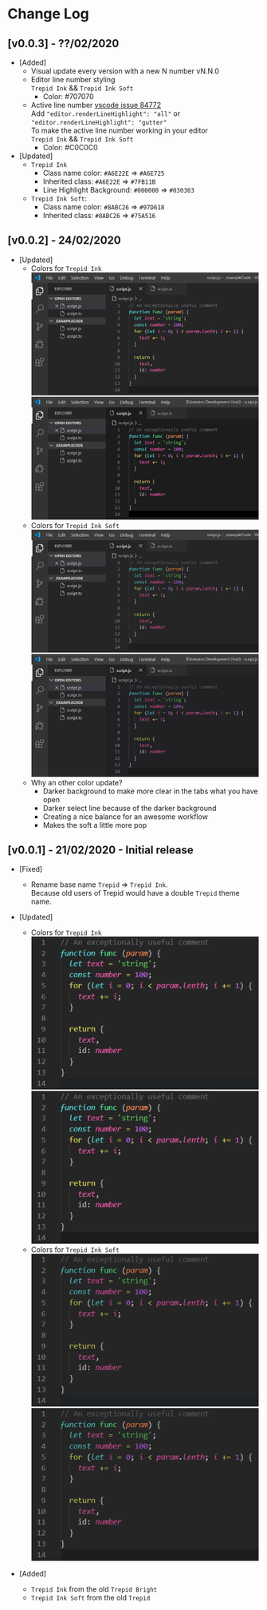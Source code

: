 # Change Log

## [v0.0.3] - ??/02/2020

  - [Added]
    - Visual update every version with a new N number vN.N.0
    - Editor line number styling  
      `Trepid Ink` && `Trepid Ink Soft`
        - Color: #707070  
    - Active line number [vscode issue 84772](https://github.com/microsoft/vscode/issues/84772)  
      Add `"editor.renderLineHighlight": "all"` or `"editor.renderLineHighlight": "gutter"`  
      To make the active line number working in your editor  
      `Trepid Ink` && `Trepid Ink Soft`
        - Color: #C0C0C0  
  - [Updated]
    - `Trepid Ink`
      - Class name color: `#A6E22E` => `#A6E725`
      - Inherited class: `#A6E22E` => `#7FB11B`
      - Line Highlight Background: `#000000` => `#030303`
    - `Trepid Ink Soft`:
      - Class name color: `#8ABC26` => `#97D618`
      - Inherited class: `#8ABC26` => `#75A516`

## [v0.0.2] - 24/02/2020

  - [Updated]
    - Colors for `Trepid Ink`  
    ![Trepid Ink](./images/TrepidInk001.png) ![Trepid Ink](./images/TrepidInk002.png) 
    - Colors for `Trepid Ink Soft`  
    ![Trepid Ink Soft](./images/TrepidInkSoft001.png) ![Trepid Ink Soft](./images/TrepidInkSoft002.png)  
    - Why an other color update?
      - Darker background to make more clear in the tabs what you have open
      - Darker select line because of the darker background
      - Creating a nice balance for an awesome workflow
      - Makes the soft a little more pop

## [v0.0.1] - 21/02/2020 - Initial release

  - [Fixed]
    - Rename base name `Trepid` => `Trepid Ink`.  
    Because old users of Trepid would have a double `Trepid` theme name.
  - [Updated]
    - Colors for `Trepid Ink`  
    ![Trepid Bright](./images/TrepidBright.png) ![Trepid Ink](./images/TrepidInk.png)  
    - Colors for `Trepid Ink Soft`  
    ![Trepid](./images/Trepid.png) ![Trepid Ink Soft](./images/TrepidInkSoft.png)

  - [Added]
    - `Trepid Ink` from the old `Trepid Bright`
    - `Trepid Ink Soft` from the old `Trepid`